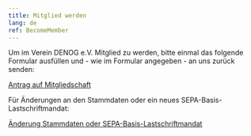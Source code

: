 ```yaml
---
title: Mitglied werden
lang: de
ref: BecomeMember
---
```


Um im Verein DENOG e.V. Mitglied zu werden, bitte einmal das folgende Formular ausfüllen und - wie im Formular angegeben - an uns zurück senden: 

<a href="/files/verein/Antrag_Mitgliedschaft_v19_SEPA_20231229.pdf">Antrag auf Mitgliedschaft</a> 

Für Änderungen an den Stammdaten oder ein neues SEPA-Basis-Lastschriftmandat: 

<a href="/files/verein/Aenderungen_Mitglied_v04_20240108.pdf">Änderung Stammdaten oder SEPA-Basis-Lastschriftmandat</a>

